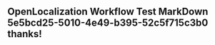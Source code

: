 <properties
ms.topic="hero-topic1"
ms.test1="hero-topic"
ms.test2="test"/>

## OpenLocalization Workflow Test MarkDown 5e5bcd25-5010-4e49-b395-52c5f715c3b0 thanks!
